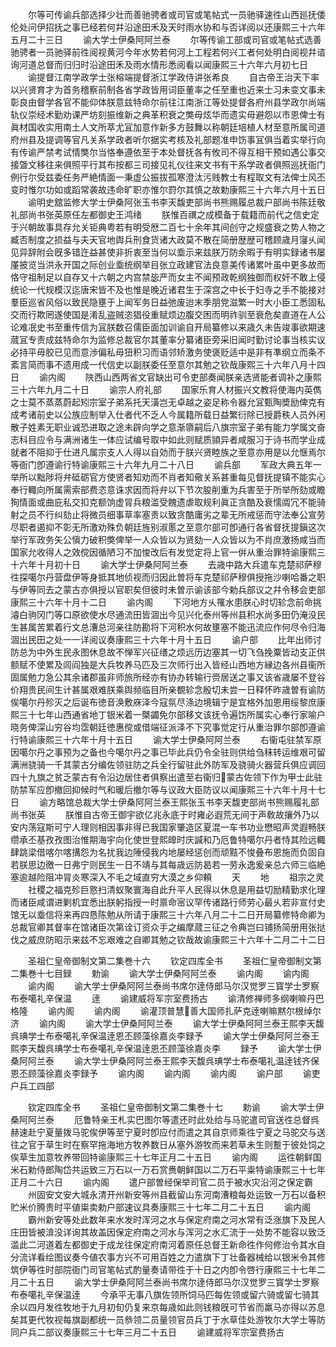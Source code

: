 <!-- { "loadSidebar": true } -->
　　尔等可传谕兵部选择少壮而善驰骋者或司官或笔帖式一员驰驿速徃山西廵抚倭伦处问伊招抚之事已经若何幷沿途田禾及天时雨水协和与否详阅以还康熙三十六年五月二十三日
　　谕大学士伊桑阿阿兰泰
　　尔等传谕工部或司官或笔帖式选善驰骋者一员驰驿前徃阅视黄河今年水势若何河上工程若何兴工者何处明白阅视幷谘询河道总督而归归时沿途田禾及雨水情形悉阅看以闻康熙三十六年六月初七日
　　谕提督江南学政学士张榕端提督浙江学政侍讲张希良
　　自古帝王治天下率以兴贤育才为首务稽察前制各省学政皆用词臣董率之任至重也近来士习未变文事未彰良由督学各官不能仰体朕意兹特命尔前往江南浙江等处提督各府州县学政尔尚端轨仪崇经术勤劝课严坊刻振维新之典革积衰之獘毋炫华而遗实毋避怨以市恩俾士有眞材国收实用南土人文所萃尤冝加意作新多方鼓舞以称朝廷培植人材至意所属司道府州县及提调等官凡关系学政者听尔据实考核及礼部题准申饬事冝俱当着实举行向有传谕严禁考试情獘尔当恪奉遵依至于本处督抚各有攸司不得互相干预如遇公事交接曁文移往来俱照平行其布按都三司接见礼仪往来文书有干系学政者俱照巡抚衙门例行尔受兹委任务严絶情面一秉虚公振拔孤寒澄汰污贱教士有程取文有法俾士风丕变时惟尔功如或蹈常袭故违命旷职亦惟尔罸尔其慎之故勅康熙三十六年六月十五日
　　谕明史舘监修大学士伊桑阿张玉书李天馥吏部尚书熊赐履总裁户部尚书陈廷敬礼部尚书张英原任左都御史王鸿绪
　　朕惟百禩之成模备于载籍而前代之信史定于兴朝故事具存允关钜典粤若有明受厯二百七十余年其间创守之规盛衰之势人物之臧否制度之损益与夫天官地舆兵刑食货诸大政莫不散在简册歴歴可稽顾歳月寖乆闻见异辞附会旣多错迕益甚使非折衷至当何以埀示来兹朕万防余暇于有明实録诸书屡厪披览当洪永开国之际创业埀统纲举目张立政建官法良意美传诸累叶虽中更多故而恪守祖制足以自存又十六朝之内宫禁毖严而女主不闻预政乾纲独御而权奸不敢上侵统论一代规模汉迄唐宋皆不及也惟是晚近诸君生于深宫之中长于妇寺之手不能接对羣臣巡省风俗以致民隐壅于上闻军务日益弛废迨末季朋党滋繁一时大小臣工悉固私交而行欺罔遂使国是淆乱盗贼恣猖役重赋烦边腹交困而明祚驯至衰危矣直道在人公论难冺史书至重传信为冝朕数召儒臣面加训谕自开局纂修以来歳久未告竣事欲期速蒇冝专责成兹特命尔为监修总裁官尔其董率分纂诸臣旁采旧闻时勤讨论事当核实议必持平毋胶已见而意渉偏私毋狃积习而语邻矫激务使褒贬适中是非有凖纲立而条不紊言简而事不遗用成一代信史以副朕委任至意尔其勉之钦哉康熙三十六年八月十四日
　　谕内阁
　　陜西山西两省文官缺出可令吏部奏闻朕亲选贤能者调补之康熙三十六年九月二十日
　　谕宗人府礼部
　　国家乐育人材振兴文教将使海内英儁之士莫不蒸蒸蔚起矧宗室子弟系托天潢岂无卓越之姿足称令器允冝甄陶奬励俾克有成考诸前史以公族应制举入仕者代不乏人今属籍所载日益繁衍除已授爵秩人员外闲散子姓素无职业诚恐进取之途未辟向学之意渐隳嗣后八旗宗室子弟有能力学属文奋志科目应令与满洲诸生一体应试编号取中如此则赋质頴异者咸服习于诗书而学业成就者不阻抑于仕进凡属宗支人人得以自効而于朕兴贤睦族之至意亦用是以允惬焉尔等衙门卽遵谕行特谕康熙三十六年九月二十八日
　　谕兵部
　　军政大典五年一举所以黜陟将弁砥砺官方使贤者知劝而不肖者知儆关系甚重每见督抚提镇不能实心奉行輙向所属需索部费恣意诛求因而将弁以下节次朘削重为兵害至于所举所劾或瞻狥情面或曲庇私交扣克额饷虚冐兵粮滥受餽遗虐取规利眞正贪酷及衰懦阘冗不能骑射之员不行纠劾止将微员细事草率塞责以致贪酷庸劣之辈无所戒惩而守法奉公宣劳尽职者遏抑不彰无所激劝殊负朝廷旌别淑慝之至意尔部可卽通行各省督抚提鎭这次举行军政务矢公愼力破积獘俾举一人众皆以为贤劾一人众皆以为不肖庶激扬咸当而国家允收得人之效傥因循陋习不加悛改后有发觉定将上官一倂从重治罪特谕康熙三十六年十月初十日
　　谕大学士伊桑阿阿兰泰
　　去歳中路大兵遣车克楚祁萨穆徃探噶尔丹营盘伊等身抵其地侦视而归因此曽将车克楚祁萨穆俱授拖沙喇哈番之职与伊等同去之蒙古亦俱授以官职矣但彼时未曽示谕该部今勅兵部议之幷令移会吏部康熙三十六年十月十二日
　　谕内阁
　　下河地方乆罹水患朕心时切轸念前命挑濬白驹冈门等口原欲使水尽通流田皆涸出今见兴化泰州等州县积水尚多田仍淹没民生甚属苦累着行文总漕总河亲往防勘将下河积水何故壅塞不能迅流应作何尽令归海涸出民田之处一一详阅议奏康熙三十六年十月十五日
　　谕户部
　　比年出师讨防总为中外生民永图休息故不惮军兴征缮之烦远历边塞其一切飞刍挽粟皆动支正供额赋不使累及闾阎独是大兵牧养马匹及三次师行出入皆经山西地方縁边各州县衞所固属勉力急公其余诸郡虽非师旅所经亦有协办转输行赍居送之事又该省歳屡不登谷价翔贵民间生计甚属艰难朕乘舆频临目所亲覩轸念殷切未尝一日释怀昨歳曽有谕防俟噶尔丹殄灭之后诞布徳音涣敷庥泽今寇氛尽涤边境辑宁是宜格外加恩用绥黎庶康熙三十七年山西通省地丁银米着一槩蠲免尔部移文该抚令遍饬所属实心奉行家喻户晓务俾深山穷谷均霑朝廷徳惠傥或借端征派泽不下究事觉定行从重治罪尔部卽遵谕行特谕康熙三十六年十月十五日
　　谕大学士伊桑阿阿兰泰
　　右衞屯驻禁军原因噶尔丹之事预为之备也今噶尔丹之事已毕此兵仍令全驻则供给刍秣转运维艰可留满洲骁骑一千其蒙古分编佐领驻防之兵全行留驻此外防军及骁骑火器营兵俱应调回四十九旗之贫乏蒙古有令沿边居住者俱察出遣至右衞归蒙古佐领下作为甲士此驻防禁军应卽撤回抑候时气和暖后撤尔等与议政大臣防议以闻康熙三十六年十月十七日
　　谕方略馆总裁大学士伊桑阿阿兰泰王熙张玉书李天馥吏部尚书熊赐履礼部尚书张英
　　朕惟自古帝王御宇欲亿兆永底于时雍必遐荒无间于声敎故攘外乃以安内荡寇斯可宁人理则相因事非得已我国家肇造区夏混一车书功业懋昭声灵遐畅朕缵承丕基孜孜图治惟期海宇向化使世登熙皥时庆諴和乃厄鲁特噶尔丹者恃其险远輙肆跳梁借喀尔喀搆怨为名扰我边陲侵我内地屡经惩创而顽黠不悛叠布恩施而负固自若朕思边徼一日弗宁则民生一日不靖与其每歳远防曷若一劳永逸爰亲总六师三临絶塞逾越险阻冲冐炎寒深入不毛之域直穷大漠之乡仰頼
　　天
　　地
　　祖宗之灵
　　社稷之福克殄巨憝扫清蚁聚寰海自此升平人民得以休息是用益切励精勤求化理而诸臣咸谓进剿机宜悉出朕躬指授一时禀命宻议罕传诸路行师劳心最乆若非宣付史馆无以埀信将来再四恳陈勉从所请于康熙三十六年八月二十二日开局纂修特命卿为总裁官卿其督率在馆诸臣次第诠订资众手之编摩蒇三征之令典岂曰铺扬简册用张挞伐之威庶防昭示来兹不忘艰难之自卿其勉之钦哉故谕康熙三十六年十二月二十二日





　　圣祖仁皇帝御制文第二集巻十六
　　钦定四库全书
　　圣祖仁皇帝御制文第二集巻十七目録
　　勅谕
　　谕大学士伊桑阿阿兰泰
　　谕内阁
　　谕内阁
　　谕内阁
　　谕大学士伊桑阿阿兰泰尚书席尔逹侍郎马尔汉觉罗三寳学士罗察布泰噶礼辛保温
　　逹
　　谕建威将军宗室费扬古
　　谕清修禅师多纲喇嘛丹巴格隆
　　谕内阁
　　谕内阁
　　谕灌顶普慧善大国师扎萨克逹喇嘛黙尔根绰尔济
　　谕内阁
　　谕大学士伊桑阿阿兰泰
　　谕大学士伊桑阿阿兰泰王熙李天馥呉琠学士布泰噶礼辛保温逹恩丕顾藻徐嘉炎李録予
　　谕大学士伊桑阿阿兰泰王熙李天馥呉琠学士布泰噶礼辛保温逹恩丕顾藻徐嘉炎李
　　録予
　　谕大学士伊桑阿阿兰泰
　　谕大学士伊桑阿阿兰泰王熙李天馥呉琠学士布泰噶礼温逹钱齐保恩丕顾藻徐嘉炎李録予
　　谕内阁
　　谕内阁
　　谕内阁
　　谕户部
　　谕吏户兵工四部















　　钦定四库全书
　　圣祖仁皇帝御制文第二集巻十七
　　勅谕
　　谕大学士伊桑阿阿兰泰
　　厄鲁特亲王札实巴图尔等遣还时此处给与马驼遣司官送徃总督呉赫速赴宁夏量拨马驼俟伊等至宁夏时卽应付而遣之其自京师乘徃宁夏之马驼交与送往之官于草生时在察罕拖海地方牧养数日从塞外游牧而来若草未生则蹔于彼处饲之俟草生加意牧养带回特谕康熙三十七年正月二十五日
　　谕内阁
　　运徃朝鲜国米石勅侍郎陶岱共运致三万石以一万石赏赉朝鲜国以二万石平粜特谕康熙三十七年正月二十六日
　　谕内阁
　　遣户部曽经保举司官二员于被水灾沿河之保定霸
　　州固安文安大城永清开州新安等州县截留山东河南漕粮每处运致一万石以备积贮米价腾贵时平値粜卖勅户部速议具奏康熙三十七年二月二十五日
　　谕内阁
　　霸州新安等处此数年来水发时浑河之水与保定府南之河水常有泛涨旗下及民人庄田皆被渰没详询其故盖因保定府南之河水与浑河之水汇流于一处势不能容以致泛滥此二河道着左都御史于成龙往保定府南河着原任总督王新命徃作何修治令其水自分流详看绘图议奏今値农事方兴不可用百姓之力遣旗下丁壮备器械给以银米令其修筑伊等徃时部院衙门司官笔帖式酌量奏请带徃于十日之内卽令啓行康熙三十七年二月二十五日
　　谕大学士伊桑阿阿兰泰尚书席尔逹侍郎马尔汉觉罗三寳学士罗察布泰噶礼辛保温逹
　　今承平无事八旗佐领所饲马匹每佐领或留六骑或留七骑其余以四月发徃牧地于九月初旬仍复来京每歳如此则钱粮旣可节省而羸马亦得以苏息矣其更代牧视每旗副都统一员叅领二员量领官员兵丁于水草佳处游牧尔大学士等防同户兵二部议奏康熙三十七年三月二十五日
　　谕建威将军宗室费扬古
